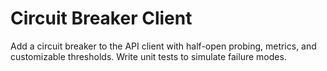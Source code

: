 # Circuit Breaker Client
Add a circuit breaker to the API client with half-open probing, metrics, and customizable thresholds.
Write unit tests to simulate failure modes.
